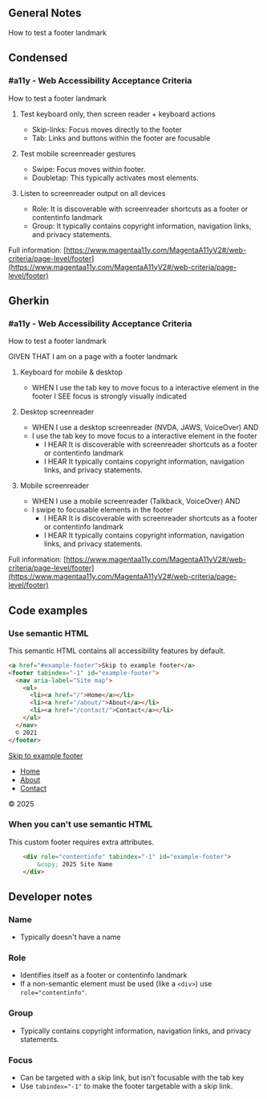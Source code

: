 ## General Notes

How to test a footer landmark

## Condensed

### #a11y - Web Accessibility Acceptance Criteria

How to test a footer landmark

1. Test keyboard only, then screen reader + keyboard actions
   - Skip-links: Focus moves directly to the footer
   - Tab: Links and buttons within the footer are focusable

2. Test mobile screenreader gestures
   - Swipe: Focus moves within footer.
   - Doubletap: This typically activates most elements.

3. Listen to screenreader output on all devices
   - Role: It is discoverable with screenreader shortcuts as a footer or contentinfo landmark
   - Group: It typically contains copyright information, navigation links, and privacy statements.

Full information: [https://www.magentaa11y.com/MagentaA11yV2#/web-criteria/page-level/footer](https://www.magentaa11y.com/MagentaA11yV2#/web-criteria/page-level/footer)

## Gherkin

### #a11y - Web Accessibility Acceptance Criteria

How to test a footer landmark

GIVEN THAT I am on a page with a footer landmark

1. Keyboard for mobile & desktop
   - WHEN I use the tab key to move focus to a interactive element in the footer I SEE focus is strongly visually indicated

2. Desktop screenreader
   - WHEN I use a desktop screenreader (NVDA, JAWS, VoiceOver) AND 
   - I use the tab key to move focus to a interactive element in the footer
      - I HEAR It is discoverable with screenreader shortcuts as a footer or contentinfo landmark
      - I HEAR It typically contains copyright information, navigation links, and privacy statements.

3. Mobile screenreader
   - WHEN I use a mobile screenreader (Talkback, VoiceOver) AND
   - I swipe to focusable elements in the footer
      - I HEAR It is discoverable with screenreader shortcuts as a footer or contentinfo landmark
      - I HEAR It typically contains copyright information, navigation links, and privacy statements.


Full information: [https://www.magentaa11y.com/MagentaA11yV2#/web-criteria/page-level/footer](https://www.magentaa11y.com/MagentaA11yV2#/web-criteria/page-level/footer)

## Code examples

### Use semantic HTML

This semantic HTML contains all accessibility features by default.

```html
<a href="#example-footer">Skip to example footer</a>
<footer tabindex="-1" id="example-footer">
  <nav aria-label="Site map">
    <ul>
      <li><a href="/">Home</a></li>
      <li><a href="/about/">About</a></li>
      <li><a href="/contact/">Contact</a></li>
    </ul>
  </nav>
  © 2021
</footer>
```

<example>
    <a href="#example-footer">Skip to example footer</a>
    <footer tabindex="-1" id="example-footer">
    <nav aria-label="Site map">
        <ul>
            <li><a href="/">Home</a></li>
            <li><a href="/about/">About</a></li>
            <li><a href="/contact/">Contact</a></li>
        </ul>
    </nav>
    © 2025
    </footer>
</example>

### When you can't use semantic HTML

This custom footer requires extra attributes.

```html
    <div role="contentinfo" tabindex="-1" id="example-footer">
        &copy; 2025 Site Name
    </div>
```

## Developer notes

### Name
- Typically doesn't have a name

### Role

- Identifies itself as a footer or contentinfo landmark
- If a non-semantic element must be used (like a `<div>`) use `role="contentinfo"`.

### Group

- Typically contains copyright information, navigation links, and privacy statements.

### Focus

- Can be targeted with a skip link, but isn't focusable with the tab key
- Use `tabindex="-1"` to make the footer targetable with a skip link.
